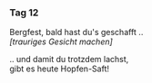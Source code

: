 ### Tag 12

Bergfest, bald hast du's geschafft ..  
_[trauriges Gesicht machen]_  
  
.. und damit du trotzdem lachst,  
gibt es heute Hopfen-Saft!
